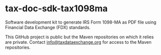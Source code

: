# tax-doc-sdk-tax1098ma

Software development kit to generate IRS Form 1098-MA as PDF file using Financial Data Exchange (FDX) standards.

This GitHub project is public but the Maven repositories on which it relies are private. Contact info@taxdataexchange.org for access to the Maven repositories.


